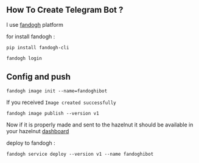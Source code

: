 
## How To Create Telegram Bot ?

I use [fandogh](https://www.fandogh.cloud/) platform

for install fandogh :

`pip install fandogh-cli`

`fandogh login`


## Config and push

`fandogh image init --name=fandoghibot`


If you received `Image created successfully`


`fandogh image publish --version v1`

Now if it is properly made and sent to the hazelnut it should be available in your hazelnut [dashboard](https://www.fandogh.cloud/)


deploy to fandogh :

`fandogh service deploy --version v1 --name fandoghibot`
